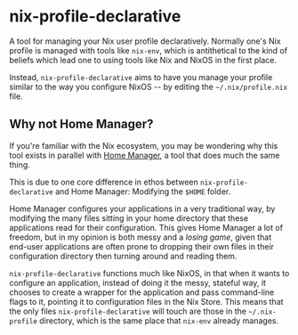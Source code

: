 # nix-profile-declarative

A tool for managing your Nix user profile declaratively. Normally
one's Nix profile is managed with tools like `nix-env`, which is
antithetical to the kind of beliefs which lead one to using tools like
Nix and NixOS in the first place.

Instead, `nix-profile-declarative` aims to have you manage your
profile similar to the way you configure NixOS -- by editing the
`~/.nix/profile.nix` file.

## Why not Home Manager?

If you're familiar with the Nix ecosystem, you may be wondering why
this tool exists in parallel with [Home
Manager](https://github.com/nix-community/home-manager), a tool that
does much the same thing.

This is due to one core difference in ethos between
`nix-profile-declarative` and Home Manager: Modifying the `$HOME`
folder.

Home Manager configures your applications in a very traditional way,
by modifying the many files sitting in your home directory that these
applications read for their configuration. This gives Home Manager a
lot of freedom, but in my opinion is both messy and a *losing game*,
given that end-user applications are often prone to dropping their own
files in their configuration directory then turning around and reading
them.

`nix-profile-declarative` functions much like NixOS, in that when it
wants to configure an application, instead of doing it the messy,
stateful way, it chooses to create a wrapper for the application and
pass command-line flags to it, pointing it to configuration files in
the Nix Store. This means that the only files
`nix-profile-declarative` will touch are those in the `~/.nix-profile`
directory, which is the same place that `nix-env` already manages.
